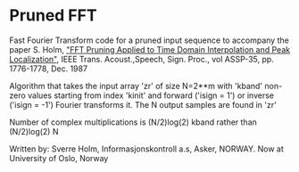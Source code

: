 # Pruned FFT
Fast Fourier Transform code for a pruned input sequence to accompany the paper  S. Holm, ["FFT Pruning Applied to Time Domain Interpolation and
Peak Localization"](https://www.researchgate.net/publication/3178273_Fft_Pruning_Applied_to_Time_Domain_Interpolation_and_Peak_Localization), IEEE Trans. Acoust.,Speech, Sign. Proc., vol ASSP-35, pp. 1776-1778, Dec. 1987

Algorithm that takes the input array 'zr' of size N=2**m 
with 'kband' non-zero values starting from index 'kinit' 
and forward ('isign = 1') or inverse ('isign = -1') Fourier transforms it.
The N output samples are found in 'zr'

Number of complex multiplications is (N/2)log(2) kband
rather than                          (N/2)log(2) N

Written by:
Sverre Holm, Informasjonskontroll a.s, Asker, NORWAY. 
Now at University of Oslo, Norway
